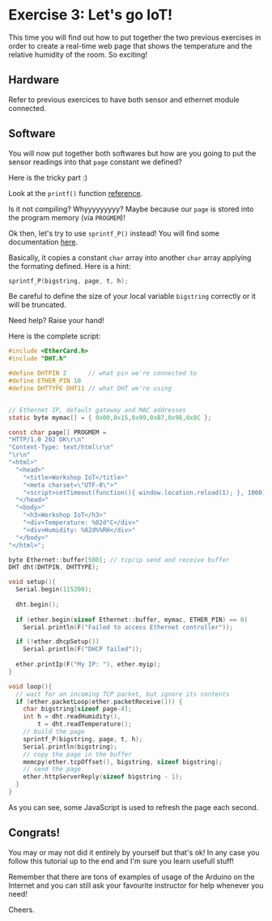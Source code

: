 # Exercise 3: Let's go IoT!

This time you will find out how to put together the two previous exercises in order to create a real-time web page that shows the temperature and the relative humidity of the room. So exciting!

## Hardware

Refer to previous exercices to have both sensor and ethernet module connected.

## Software

You will now put together both softwares but how are you going to put the sensor readings into that `page` constant we defined?

Here is the tricky part :)

Look at the `printf()` function [reference](http://playground.arduino.cc/Main/Printf "reference").

Is it not compiling? Whyyyyyyyyy? Maybe because our `page` is stored into the program memory (via `PROGMEM`)!

Ok then, let's try to use `sprintf_P()` instead! You will find some documentation [here](http://www.atmel.com/webdoc/AVRLibcReferenceManual/group__avr__stdio_1ga2b829d696b17dedbf181cd5dc4d7a31d.html "here").

Basically, it copies a constant `char` array into another `char` array applying the formating defined. Here is a hint:

```c
sprintf_P(bigstring, page, t, h);
```

Be careful to define the size of your local variable `bigstring` correctly or it will be truncated.

Need help? Raise your hand!

Here is the complete script:

```c
#include <EtherCard.h>
#include "DHT.h"

#define DHTPIN 2      // what pin we're connected to
#define ETHER_PIN 10
#define DHTTYPE DHT11 // what DHT we're using


// Ethernet IP, default gateway and MAC addresses
static byte mymac[] = { 0x00,0x15,0x99,0xB7,0x98,0x8C };

const char page[] PROGMEM =
"HTTP/1.0 202 OK\r\n"
"Content-Type: text/html\r\n"
"\r\n"
"<html>"
  "<head>"
    "<title>Workshop IoT</title>"
    "<meta charset=\"UTF-8\">"
    "<script>setTimeout(function(){ window.location.reload(1); }, 1000);</script>"
  "</head>"
  "<body>"
    "<h3>Workshop IoT</h3>"
    "<div>Temperature: %02d°C</div>"
    "<div>Humidity: %02d%%RH</div>"
  "</body>"
"</html>";

byte Ethernet::buffer[500]; // tcp/ip send and receive buffer
DHT dht(DHTPIN, DHTTYPE);

void setup(){
  Serial.begin(115200);
  
  dht.begin();
  
  if (ether.begin(sizeof Ethernet::buffer, mymac, ETHER_PIN) == 0)
    Serial.println(F("Failed to access Ethernet controller"));

  if (!ether.dhcpSetup())
    Serial.println(F("DHCP failed"));
  
  ether.printIp(F("My IP: "), ether.myip);
}

void loop(){
  // wait for an incoming TCP packet, but ignore its contents
  if (ether.packetLoop(ether.packetReceive())) {
    char bigstring[sizeof page-4];
    int h = dht.readHumidity(),
        t = dht.readTemperature();
    // build the page
    sprintf_P(bigstring, page, t, h);
    Serial.println(bigstring);
    // copy the page in the buffer
    memcpy(ether.tcpOffset(), bigstring, sizeof bigstring);
    // send the page
    ether.httpServerReply(sizeof bigstring - 1);
  }
}
```

As you can see, some JavaScript is used to refresh the page each second.

## Congrats!

You may or may not did it entirely by yourself but that's ok! In any case you follow this tutorial up to the end and I'm sure you learn usefull stuff!

Remember that there are tons of examples of usage of the Arduino on the Internet and you can still ask your favourite instructor for help whenever you need!

Cheers.